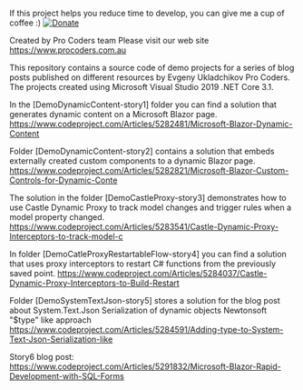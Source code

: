 If this project helps you reduce time to develop, you can give me a cup of coffee :)
[![Donate](https://img.shields.io/badge/Donate-PayPal-green.svg)](https://www.paypal.com/donate?hosted_button_id=Q7XEPGTBQFWNG)

Created by Pro Coders team
Please visit our web site https://www.procoders.com.au

This repository contains a source code of demo projects for a series of blog posts published on different resources by Evgeny Ukladchikov Pro Coders.
The projects created using Microsoft Visual Studio 2019 .NET Core 3.1.

In the [DemoDynamicContent-story1] folder you can find a solution that generates dynamic content on a Microsoft Blazor page.
https://www.codeproject.com/Articles/5282481/Microsoft-Blazor-Dynamic-Content

Folder [DemoDynamicContent-story2] contains a solution that embeds externally created custom components to a dynamic Blazor page.
https://www.codeproject.com/Articles/5282821/Microsoft-Blazor-Custom-Controls-for-Dynamic-Conte

The solution in the folder [DemoCastleProxy-story3] demonstrates how to use Castle Dynamic Proxy to track model changes and trigger rules when a model property changed.
https://www.codeproject.com/Articles/5283541/Castle-Dynamic-Proxy-Interceptors-to-track-model-c

In folder [DemoCatleProxyRestartableFlow-story4] you can find a solution that uses proxy interceptors to restart C# functions from the previously saved point.
https://www.codeproject.com/Articles/5284037/Castle-Dynamic-Proxy-Interceptors-to-Build-Restart

Folder [DemoSystemTextJson-story5] stores a solution for the blog post about System.Text.Json Serialization of dynamic objects Newtonsoft "$type" like approach
https://www.codeproject.com/Articles/5284591/Adding-type-to-System-Text-Json-Serialization-like

Story6 blog post:
https://www.codeproject.com/Articles/5291832/Microsoft-Blazor-Rapid-Development-with-SQL-Forms

